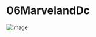 # 06MarvelandDc

![image](https://user-images.githubusercontent.com/16197568/189464464-92d5c403-7a4e-4db0-b430-378b6d7c3004.png)
